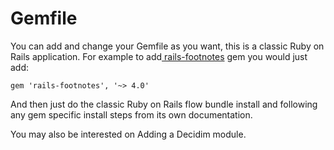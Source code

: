 # Gemfile

You can add and change your Gemfile as you want, this is a classic Ruby on Rails application. For example to add[ rails-footnotes](https://github.com/josevalim/rails-footnotes) gem you would just add:

```
gem 'rails-footnotes', '~> 4.0'
```

And then just do the classic Ruby on Rails flow bundle install and following any gem specific install steps from its own documentation.

You may also be interested on Adding a Decidim module.
